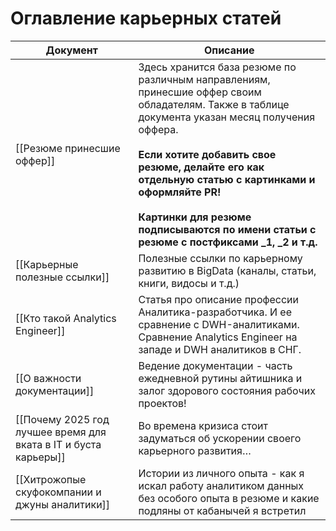 # Оглавление карьерных статей

| Документ                                                        | Описание                                                                                                                                                                                                                                                                                                                                                          |
| --------------------------------------------------------------- | ----------------------------------------------------------------------------------------------------------------------------------------------------------------------------------------------------------------------------------------------------------------------------------------------------------------------------------------------------------------- |
| [[Резюме принесшие оффер]]                                      | Здесь хранится база резюме по различным направлениям, принесшие оффер своим обладателям. Также в таблице документа указан месяц получения оффера.  <br><br>**Если хотите добавить свое резюме, делайте его как отдельную статью с картинками и оформляйте PR!**<br><br>**Картинки для резюме подписываются по имени статьи с резюме с постфиксами _1, _2 и т.д.** |
| [[Карьерные полезные ссылки]]                                   | Полезные ссылки по карьерному развитию в BigData (каналы, статьи, книги, видосы и т.д.)                                                                                                                                                                                                                                                                           |
| [[Кто такой Analytics Engineer]]                                | Статья про описание профессии Аналитика-разработчика. И ее сравнение с DWH-аналитиками. Сравнение Analytics Engineer на западе и DWH аналитиков в СНГ.                                                                                                                                                                                                            |
| [[О важности документации]]                                     | Ведение документации - часть ежедневной рутины айтишника и залог здорового состояния рабочих проектов!                                                                                                                                                                                                                                                            |
| [[Почему 2025 год лучшее время для вката в IT и буста карьеры]] | Во времена кризиса стоит задуматься об ускорении своего карьерного развития…                                                                                                                                                                                                                                                                                      |
| [[Хитрожопые скуфокомпании и джуны аналитики]]                  | Истории из личного опыта - как я искал работу аналитиком данных без особого опыта в резюме и какие подляны от кабанычей я встретил                                                                                                                                                                                                                                |